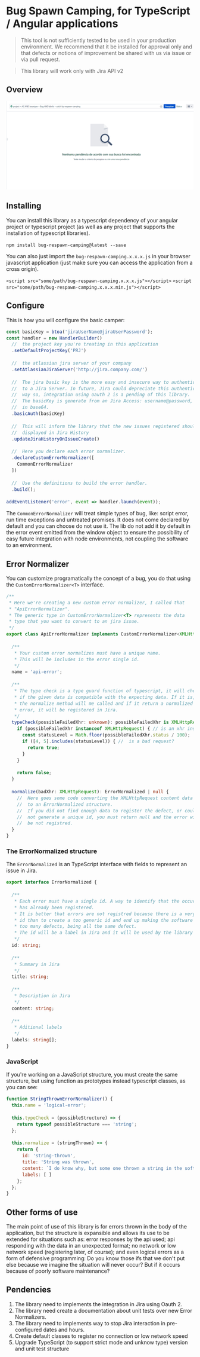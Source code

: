 # Bug Spawn Camping, for TypeScript / Angular applications

> This tool is not sufficiently tested to be used in your production environment. We recommend that it be installed for approval only and that defects or notions of improvement be shared with us via issue or via pull request.

> This library will work only with Jira API v2

## Overview
![Example](./docs-imgs/bug-catch-in-respawn.gif)

## Installing
You can install this library as a typescript dependency of your angular project or typescript project (as well as any project that supports the installation of typescript libraries).

```npm install bug-respawn-camping@latest --save```

You can also just import the ```bug-respawn-camping.x.x.x.js``` in your browser javascript application (just make sure you can access the application from a cross origin).

```<script src="some/path/bug-respawn-camping.x.x.x.js"></script>```
```<script src="some/path/bug-respawn-camping.x.x.x.min.js"></script>```

## Configure

This is how you will configure the basic camper:

```typescript
const basicKey = btoa('jiraUserName@jiraUserPassword');
const handler = new HandlerBuilder()
  //  the project key you're treating in this application
  .setDefaultProjectKey('PRJ')

  //  the atlassian jira server of your company
  .setAtlassianJiraServer('http://jira.company.com/')

  //  The jira basic key is the more easy and insecure way to authenticate
  //  to a Jira Server. In future, Jira could depreciate this authentication
  //  way so, integration using oauth 2 is a pending of this library.
  //  The basicKey is generate from an Jira Access: username@password, encoded
  //  in base64.
  .basicAuth(basicKey)

  //  This will inform the library that the new issues registered should be
  //  displayed in Jira History
  .updateJiraHistoryOnIssueCreate()

  //  Here you declare each error normalizer.
  .declareCustomErrorNormalizer([
    CommonErrorNormalizer
  ])

  //  Use the definitions to build the error handler.
  .build();

addEventListener('error', event => handler.launch(event));
```

The ```CommonErrorNormalizer``` will treat simple types of bug, like: script error, run time exceptions and untreated promises. It does not come declared by default and you can choose do not use it.
The lib do not add it by default in the error event emitted from the window object to ensure the possibility of easy future integration with node environments, not coupling the software to an environment.

## Error Normalizer
You can customize programatically the concept of a bug, you do that using the
```CustomErrorNormalizer<T>``` interface.

```typescript
/**
 * Here we're creating a new custom error normalizer, I called that
 * "ApiErrorNormalizer".
 * The generic type in CustomErrorNormalizer<T> represents the data
 * type that you want to convert to an jira issue.
 */
export class ApiErrorNormalizer implements CustomErrorNormalizer<XMLHttpRequest> {

  /**
   * Your custom error normalizes must have a unique name.
   * This will be includes in the error single id.
   */
  name = 'api-error';

  /**
   * The type check is a type guard function of typescript, it will check
   * if the given data is compatible with the expecting data. If it is,
   * the normalize method will me called and if it return a normalized
   * error, it will be registered in Jira.
   */
  typeCheck(possibleFailedXhr: unknown): possibleFailedXhr is XMLHttpRequest {
    if (possibleFailedXhr instanceof XMLHttpRequest) { // is an xhr instance?
      const statusLevel = Math.floor(possibleFailedXhr.status / 100);
      if ([4, 5].includes(statusLevel)) { //  is a bad request?
        return true;
      }
    }

    return false;
  }

  normalize(badXhr: XMLHttpRequest): ErrorNormalized | null {
    //  Here goes some code converting the XMLHttpRequest content data
    //  to an ErrorNormalized structure.
    //  If you did not find enough data to register the defect, or could
    //  not generate a unique id, you must return null and the error will
    //  be not registred.
  }
}
```

### The ErrorNormalized structure

The ```ErrorNormalized``` is an TypeScript interface with fields to represent an
issue in Jira.

```typescript
export interface ErrorNormalized {

  /**
   * Each error must have a single id. A way to identify that the occurrence
   * has already been registered.
   * It is better that errors are not registred because there is a very embracing
   * id than to create a too generic id and end up making the software to register
   * too many defects, being all the same defect.
   * The id will be a label in Jira and it will be used by the library in JQL searchs.
   */
  id: string;

  /**
   * Summary in Jira
   */
  title: string;

  /**
   * Description in Jira
   */
  content: string;

  /**
   * Aditional labels
   */
  labels: string[];
}
```

### JavaScript

If you're working on a JavaScript structure, you must create the same structure,
but using function as prototypes instead typescript classes, as you can see:

```javascript
function StringThrownErrorNormalizer() {
  this.name = 'logical-error';

  this.typeCheck = (possibleStructure) => {
    return typeof possibleStructure === 'string';
  };

  this.normalize = (stringThrown) => {
    return {
      id: 'string-thrown',
      title: 'String was thrown',
      content: `I do know why, but some one thrown a string in the software, here is the content: "${stringThrown}"`,
      labels: [ ]
    };
  };
}
```

## Other forms of use
The main point of use of this library is for errors thrown in the body of the application, but the structure is expansible and allows its use to be extended for situations such as: error responses by the api used; api responding with the data in an unexpected format; no network or low network speed (registering later, of course); and even logical errors as a form of defensive programming: Do you know those ifs that we don't put else because we imagine the situation will never occur? But if it occurs because of poorly software maintenance?

## Pendencies
1. The library need to implements the integration in Jira using Oauth 2.
2. The library need create a documentation about unit tests over new Error Normalizers.
3. The library need to implements way to stop Jira interaction in pre-configured dates and hours.
4. Create default classes to register no connection or low network speed
5. Upgrade TypeScript (to support strict mode and unknow type) version and unit test structure
